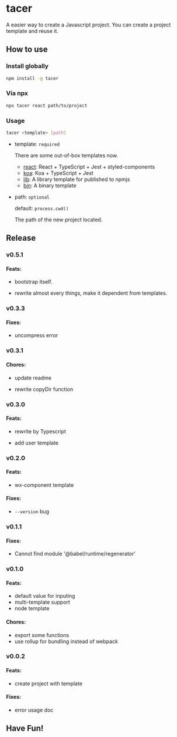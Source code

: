 # tacer

A easier way to create a Javascript project. You can create a project template and reuse it.

## How to use

### Install globally

```sh
npm install -g tacer
```

### Via npx

```sh
npx tacer react path/to/project
```

### Usage

```sh
tacer <template> [path]
```

- template: `required`

  There are some out-of-box templates now.

  - [react](https://github.com/IdanLoo/tacer-template-react): React + TypeScript + Jest + styled-components
  - [koa](https://github.com/IdanLoo/tacer-template-koa): Koa + TypeScript + Jest
  - [lib](https://github.com/IdanLoo/tacer-template-lib): A library template for published to npmjs
  - [bin](https://github.com/IdanLoo/tacer-template-bin): A binary template

- path: `optional`

  default: `process.cwd()`

  The path of the new project located.

## Release

### v0.5.1

#### Feats:

- bootstrap itself.

- rewrite almost every things, make it dependent from templates.

### v0.3.3

#### Fixes:

- uncompress error

### v0.3.1

#### Chores:

- update readme

- rewrite copyDir function

### v0.3.0

#### Feats:

- rewrite by Typescript

- add user template

### v0.2.0

#### Feats:

- wx-component template

#### Fixes:

- `--version` bug

### v0.1.1

#### Fixes:

- Cannot find module '@babel/runtime/regenerator'

### v0.1.0

#### Feats:

- default value for inputing
- multi-template support
- node template

#### Chores:

- export some functions
- use rollup for bundling instead of webpack

### v0.0.2

#### Feats:

- create project with template

#### Fixes:

- error usage doc

## Have Fun!
